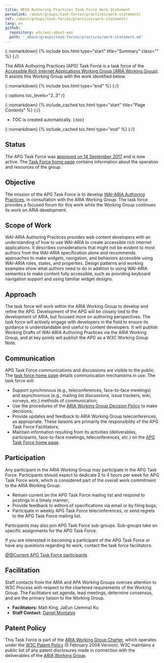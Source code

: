 ```yaml
---
title: ARIA Authoring Practices Task Force Work Statement
permalink: /about/groups/task-forces/practices/work-statement/
ref: /about/groups/task-forces/practices/work-statement/
lang: en
github:
  repository: w3c/wai-about-wai
  path: '_about/groups/task-forces/practices/work-statement.md'
---
```


{::nomarkdown}
{% include box.html type="start" title="Summary" class="" %}
{:/}

The ARIA Authoring Practices (APG) Task Force is a task force of the [Accessible Rich Internet Applications Working Group (ARIA Working Group)](/about/groups/ariawg/). It assists this Working Group with the work identified below.

{::nomarkdown}
{% include box.html type="end" %}
{:/}

{::options toc_levels="2..3" /}

{::nomarkdown}
{% include_cached toc.html type="start" title="Page Contents" %}
{:/}

-   TOC is created automatically.
{:toc}

{::nomarkdown}
{% include_cached toc.html type="end" %}
{:/}

## Status

The APG Task Force was [approved on 14 September 2017](https://lists.w3.org/Archives/Public/public-aria-admin/2017Sep/0025.html) and is now active. The [Task Force home page](/about/groups/task-forces/practices/) contains information about the operation and resources of the group.

## Objective

The mission of the APG Task Force is to develop [WAI-ARIA Authoring Practices](http://w3c.github.io/aria-practices/), in consultation with the ARIA Working Group. The task force provides a focused forum for this work while the Working Group continues its work on ARIA development.

## Scope of Work

WAI-ARIA Authoring Practices provides web content developers with an understanding of how to use WAI-ARIA to create accessible rich internet applications. It describes considerations that might not be evident to most authors from the WAI-ARIA specification alone and recommends approaches to make widgets, navigation, and behaviors accessible using WAI-ARIA roles, states, and properties. Design patterns and working examples show what authors need to do in addition to using WAI-ARIA semantics to make content fully accessible, such as providing keyboard navigation support and using familiar widget designs.

## Approach

The task force will work within the ARIA Working Group to develop and refine the APG. Development of the APG will be closely tied to the development of ARIA, but focused more on authoring perspectives. The task force will actively engage with developers in the field to ensure its guidance is understandable and useful to content developers. It will publish Working Drafts of WAI-ARIA Authoring Practices via the ARIA Working Group, and at key points will publish the APG as a W3C Working Group Note.

## Communication

APG Task Force communications and discussions are visible to the public. The [task force home page](/about/groups/task-forces/practices/) details communication mechanisms in use. The task force will:

- Support synchronous (e.g., teleconferences, face-to-face meetings) and asynchronous (e.g., mailing list discussions, issue trackers, wiki, surveys, etc.) methods of communication;
- Use the procedures of the [ARIA Working Group Decision Policy](/about/groups/ariawg/decision-policy/) to make decisions;
- Provide updates and feedback to ARIA Working Group teleconferences, as appropriate. These liaisons are primarily the responsibility of the APG Task Force Facilitators;
- Maintain information resulting from its activities (deliverables, participants, face-to-face meetings, teleconferences, etc.) on the [APG Task Force home page](/about/groups/task-forces/practices/).

## Participation

Any participant in the ARIA Working Group may participate in the APG Task Force. Participants should expect to dedicate 2 to 4 hours per week for APG Task Force work, which is considered part of the overall work commitment to the ARIA Working Group:

- Remain current on the APG Task Force mailing list and respond to postings in a timely manner;
- Provide feedback to editors of specifications via email or by filing bugs;
- Participate in weekly APG Task Force teleconferences, or send regrets to the APG Task Force mailing list.

Participants may also join APG Task Force sub-groups. Sub-groups take on specific assignments for the APG Task Force.

If you are interested in becoming a participant of the APG Task Force or have any questions regarding its work, contact the task force facilitators.

[@@Current APG Task Force participants](https://www.w3.org/2000/09/dbwg/details?group=102172&public=1)

## Facilitation

Staff contacts from the ARIA and APA Working Groups oversee attention to W3C Process with respect to the chartered requirements of the Working Group. The Facilitators set agenda, lead meetings, determine consensus, and are the primary liaison to the Working Group.

- **Facilitators:** Matt King, JaEun (Jemma) Ku
- **Staff Contact:** [Daniel Montalvo](https://www.w3.org/staff/#dmontalvo)

## Patent Policy

This Task Force is part of the [ARIA Working Group Charter](https://www.w3.org/WAI/ARIA/charter), which operates under the [W3C Patent Policy](https://www.w3.org/Consortium/Patent-Policy-20040205/) (5 February 2004 Version). W3C maintains a public list of any patent disclosures made in connection with the deliverables of the [ARIA Working Group](https://www.w3.org/2004/01/pp-impl/83726/status).
